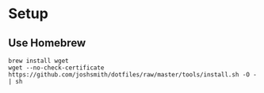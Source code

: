 # Setup

## Use Homebrew

```
brew install wget
wget --no-check-certificate https://github.com/joshsmith/dotfiles/raw/master/tools/install.sh -O - | sh
```
